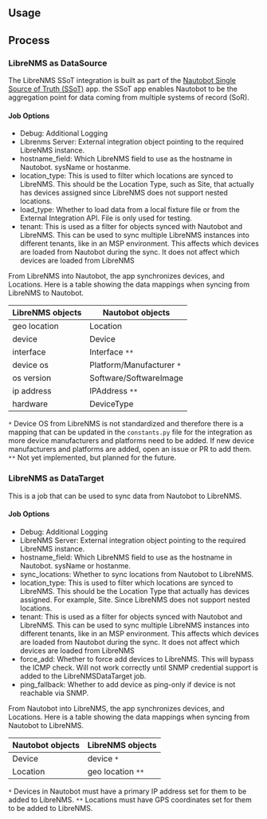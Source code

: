 ## Usage

## Process

### LibreNMS as DataSource

The LibreNMS SSoT integration is built as part of the [Nautobot Single Source of Truth (SSoT)](https://github.com/nautobot/nautobot-app-ssot) app. the SSoT app enables Nautobot to be the aggregation point for data coming from multiple systems of record (SoR).

#### Job Options

- Debug: Additional Logging
- Librenms Server: External integration object pointing to the required LibreNMS instance.
- hostname_field: Which LibreNMS field to use as the hostname in Nautobot. sysName or hostanme.
- location_type: This is used to filter which locations are synced to LibreNMS. This should be the Location Type, such as Site, that actually has devices assigned since LibreNMS does not support nested locations.
- load_type: Whether to load data from a local fixture file or from the External Integration API. File is only used for testing.
- tenant: This is used as a filter for objects synced with Nautobot and LibreNMS. This can be used to sync multiple LibreNMS instances into different tenants, like in an MSP environment. This affects which devices are loaded from Nautobot during the sync. It does not affect which devices are loaded from LibreNMS

From LibreNMS into Nautobot, the app synchronizes devices, and Locations. Here is a table showing the data mappings when syncing from LibreNMS to Nautobot.

| LibreNMS objects        | Nautobot objects             |
| ----------------------- | ---------------------------- |
| geo location            | Location                     |
| device                  | Device                       |
| interface               | Interface `**`               |
| device os               | Platform/Manufacturer `*`    |
| os version              | Software/SoftwareImage       |
| ip address              | IPAddress `**`               |
| hardware                | DeviceType                   |


`*` Device OS from LibreNMS is not standardized and therefore there is a mapping that can be updated in the `constants.py` file for the integration as more device manufacturers and platforms need to be added. If new device manufacturers and platforms are added, open an issue or PR to add them.
`**` Not yet implemented, but planned for the future.

### LibreNMS as DataTarget

This is a job that can be used to sync data from Nautobot to LibreNMS. 

#### Job Options

- Debug: Additional Logging
- LibreNMS Server: External integration object pointing to the required LibreNMS instance.
- hostname_field: Which LibreNMS field to use as the hostname in Nautobot. sysName or hostanme.
- sync_locations: Whether to sync locations from Nautobot to LibreNMS.
- location_type: This is used to filter which locations are synced to LibreNMS. This should be the Location Type that actually has devices assigned. For example, Site. Since LibreNMS does not support nested locations.
- tenant: This is used as a filter for objects synced with Nautobot and LibreNMS. This can be used to sync multiple LibreNMS instances into different tenants, like in an MSP environment. This affects which devices are loaded from Nautobot during the sync. It does not affect which devices are loaded from LibreNMS
- force_add: Whether to force add devices to LibreNMS. This will bypass the ICMP check. Will not work correctly until SNMP credential support is added to the LibreNMSDataTarget job.
- ping_fallback: Whether to add device as ping-only if device is not reachable via SNMP.

From Nautobot into LibreNMS, the app synchronizes devices, and Locations. Here is a table showing the data mappings when syncing from Nautobot to LibreNMS.

| Nautobot objects             | LibreNMS objects        |
| ---------------------------- | ----------------------- |
| Device                       | device `*`              |
| Location                     | geo location `**`       |

`*` Devices in Nautobot must have a primary IP address set for them to be added to LibreNMS.
`**` Locations must have GPS coordinates set for them to be added to LibreNMS.
